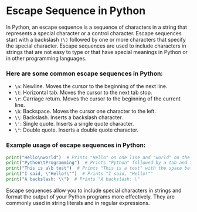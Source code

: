 # Escape Sequence in Python

In Python, an escape sequence is a sequence of characters in a string that represents a special character or a control character. Escape sequences start with a backslash `(\)` followed by one or more characters that specify the special character. Escape sequences are used to include characters in strings that are not easy to type or that have special meanings in Python or in other programming languages.

### Here are some common escape sequences in Python:

- `\n`: Newline. Moves the cursor to the beginning of the next line.
- `\t`: Horizontal tab. Moves the cursor to the next tab stop.
- `\r`: Carriage return. Moves the cursor to the beginning of the current line.
- `\b`: Backspace. Moves the cursor one character to the left.
- `\\`: Backslash. Inserts a backslash character.
- `\'`: Single quote. Inserts a single quote character.
- `\"`: Double quote. Inserts a double quote character.

### Example usage of escape sequences in Python:

```python
print("Hello\nworld")  # Prints "Hello" on one line and "world" on the next line
print("Python\tProgramming")  # Prints "Python" followed by a tab and then "Programming"
print("This is a\b test")  # Prints "This is a test" with the space between 'a' and 'test' removed
print("I said, \"Hello!\"")  # Prints "I said, "Hello!""
print("A backslash: \\")  # Prints "A backslash: \"
```

Escape sequences allow you to include special characters in strings and format the output of your Python programs more effectively. They are commonly used in string literals and in regular expressions.
